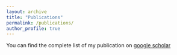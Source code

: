 ```yaml
---
layout: archive
title: "Publications"
permalink: /publications/
author_profile: true
---
```


You can find the complete list of my publication on [google scholar](https://scholar.google.com/citations?user=563V9eQAAAAJ&hl=en&oi=ao)
